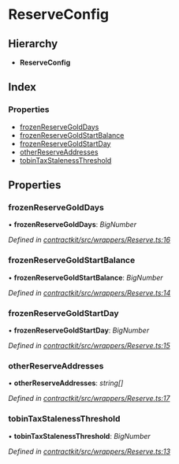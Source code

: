 # ReserveConfig

## Hierarchy

* **ReserveConfig**

## Index

### Properties

* [frozenReserveGoldDays](_wrappers_reserve_.reserveconfig.md#frozenreservegolddays)
* [frozenReserveGoldStartBalance](_wrappers_reserve_.reserveconfig.md#frozenreservegoldstartbalance)
* [frozenReserveGoldStartDay](_wrappers_reserve_.reserveconfig.md#frozenreservegoldstartday)
* [otherReserveAddresses](_wrappers_reserve_.reserveconfig.md#otherreserveaddresses)
* [tobinTaxStalenessThreshold](_wrappers_reserve_.reserveconfig.md#tobintaxstalenessthreshold)

## Properties

### frozenReserveGoldDays

• **frozenReserveGoldDays**: _BigNumber_

_Defined in_ [_contractkit/src/wrappers/Reserve.ts:16_](https://github.com/celo-org/celo-monorepo/blob/master/packages/sdk/contractkit/src/wrappers/Reserve.ts#L16)

### frozenReserveGoldStartBalance

• **frozenReserveGoldStartBalance**: _BigNumber_

_Defined in_ [_contractkit/src/wrappers/Reserve.ts:14_](https://github.com/celo-org/celo-monorepo/blob/master/packages/sdk/contractkit/src/wrappers/Reserve.ts#L14)

### frozenReserveGoldStartDay

• **frozenReserveGoldStartDay**: _BigNumber_

_Defined in_ [_contractkit/src/wrappers/Reserve.ts:15_](https://github.com/celo-org/celo-monorepo/blob/master/packages/sdk/contractkit/src/wrappers/Reserve.ts#L15)

### otherReserveAddresses

• **otherReserveAddresses**: _string\[\]_

_Defined in_ [_contractkit/src/wrappers/Reserve.ts:17_](https://github.com/celo-org/celo-monorepo/blob/master/packages/sdk/contractkit/src/wrappers/Reserve.ts#L17)

### tobinTaxStalenessThreshold

• **tobinTaxStalenessThreshold**: _BigNumber_

_Defined in_ [_contractkit/src/wrappers/Reserve.ts:13_](https://github.com/celo-org/celo-monorepo/blob/master/packages/sdk/contractkit/src/wrappers/Reserve.ts#L13)

